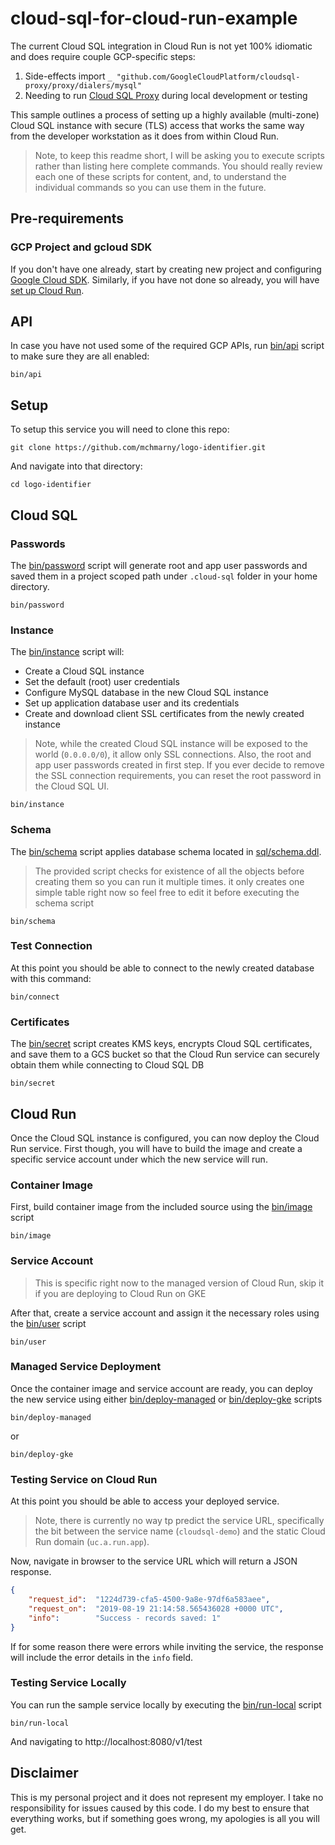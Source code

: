 # cloud-sql-for-cloud-run-example

The current Cloud SQL integration in Cloud Run is not yet 100% idiomatic and does require couple GCP-specific steps:

1. Side-effects import `_ "github.com/GoogleCloudPlatform/cloudsql-proxy/proxy/dialers/mysql"`
2. Needing to run [Cloud SQL Proxy](https://cloud.google.com/sql/docs/mysql/quickstart-proxy-test) during local development or testing

This sample outlines a process of setting up a highly available (multi-zone) Cloud SQL instance with secure (TLS) access that works the same way from the developer workstation as it does from within Cloud Run.

> Note, to keep this readme short, I will be asking you to execute scripts rather than listing here complete commands. You should really review each one of these scripts for content, and, to understand the individual commands so you can use them in the future.

## Pre-requirements

### GCP Project and gcloud SDK

If you don't have one already, start by creating new project and configuring [Google Cloud SDK](https://cloud.google.com/sdk/docs/). Similarly, if you have not done so already, you will have [set up Cloud Run](https://cloud.google.com/run/docs/setup).

## API

In case you have not used some of the required GCP APIs, run [bin/api](bin/api) script to make sure they are all enabled:


```shell
bin/api
```

## Setup

To setup this service you will need to clone this repo:

```shell
git clone https://github.com/mchmarny/logo-identifier.git
```

And navigate into that directory:

```shell
cd logo-identifier
```

## Cloud SQL

### Passwords

The [bin/password](bin/password) script will generate root and app user passwords and saved them in a project scoped path under `.cloud-sql` folder in your home directory.

```shell
bin/password
```

### Instance

The [bin/instance](bin/instance) script will:

* Create a Cloud SQL instance
* Set the default (root) user credentials
* Configure MySQL database in the new Cloud SQL instance
* Set up application database user and its credentials
* Create and download client SSL certificates from the newly created instance

> Note, while the created Cloud SQL instance will be exposed to the world (`0.0.0.0/0`), it allow only SSL connections. Also, the root and app user passwords created in first step. If you ever decide to remove the SSL connection requirements, you can reset the root password in the Cloud SQL UI.

```shell
bin/instance
```

### Schema

The [bin/schema](bin/schema) script applies database schema located in [sql/schema.ddl](sql/schema.ddl).

> The provided script checks for existence of all the objects before creating them so you can run it multiple times. it only creates one simple table right now so feel free to edit it before executing the schema script

```shell
bin/schema
```

### Test Connection

At this point you should be able to connect to the newly created database with this command:

```shell
bin/connect
```

### Certificates

The [bin/secret](bin/secret) script creates KMS keys, encrypts Cloud SQL certificates, and save them to a GCS bucket so that the Cloud Run service can securely obtain them while connecting to Cloud SQL DB

```shell
bin/secret
```

## Cloud Run

Once the Cloud SQL instance is configured, you can now deploy the Cloud Run service. First though, you will have to build the image and create a specific service account under which the new service will run.

### Container Image

First, build container image from the included source using the [bin/image](bin/image) script

```shell
bin/image
```

### Service Account

> This is specific right now to the managed version of Cloud Run, skip it if you are deploying to Cloud Run on GKE

After that, create a service account and assign it the necessary roles using the [bin/user](bin/user) script

```shell
bin/user
```

### Managed Service Deployment

Once the container image and service account are ready, you can deploy the new service using either [bin/deploy-managed](bin/deploy-managed) or [bin/deploy-gke](bin/deploy-gke) scripts

```shell
bin/deploy-managed
```

or

```shell
bin/deploy-gke
```

### Testing Service on Cloud Run

At this point you should be able to access your deployed service.

> Note, there is currently no way tp predict the service URL, specifically the bit between the service name (`cloudsql-demo`) and the static Cloud Run domain (`uc.a.run.app`).


Now, navigate in browser to the service URL which will return a JSON response.

```json
{
    "request_id":  "1224d739-cfa5-4500-9a8e-97df6a583aee",
    "request_on":  "2019-08-19 21:14:58.565436028 +0000 UTC",
    "info":        "Success - records saved: 1"
}
```

If for some reason there were errors while inviting the service, the response will include the error details in the `info` field.

### Testing Service Locally

You can run the sample service locally by executing the [bin/run-local](bin/run-local) script

```shell
bin/run-local
```

And navigating to http://localhost:8080/v1/test

## Disclaimer

This is my personal project and it does not represent my employer. I take no responsibility for issues caused by this code. I do my best to ensure that everything works, but if something goes wrong, my apologies is all you will get.
